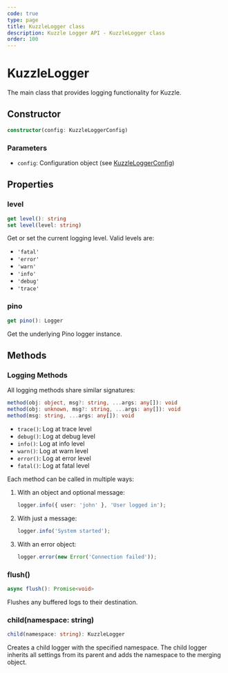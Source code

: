 ```yaml
---
code: true
type: page
title: KuzzleLogger class
description: Kuzzle Logger API - KuzzleLogger class
order: 100
---
```


# KuzzleLogger

The main class that provides logging functionality for Kuzzle.

## Constructor

```typescript
constructor(config: KuzzleLoggerConfig)
```

### Parameters

- `config`: Configuration object (see [KuzzleLoggerConfig](./types/kuzzle-logger-config.md))

## Properties

### level

```typescript
get level(): string
set level(level: string)
```

Get or set the current logging level. Valid levels are:

- `'fatal'`
- `'error'`
- `'warn'`
- `'info'`
- `'debug'`
- `'trace'`

### pino

```typescript
get pino(): Logger
```

Get the underlying Pino logger instance.

## Methods

### Logging Methods

All logging methods share similar signatures:

```typescript
method(obj: object, msg?: string, ...args: any[]): void
method(obj: unknown, msg?: string, ...args: any[]): void
method(msg: string, ...args: any[]): void
```

- `trace()`: Log at trace level
- `debug()`: Log at debug level
- `info()`: Log at info level
- `warn()`: Log at warn level
- `error()`: Log at error level
- `fatal()`: Log at fatal level

Each method can be called in multiple ways:

1. With an object and optional message:
   ```typescript
   logger.info({ user: 'john' }, 'User logged in');
   ```
2. With just a message:
   ```typescript
   logger.info('System started');
   ```
3. With an error object:
   ```typescript
   logger.error(new Error('Connection failed'));
   ```

### flush()

```typescript
async flush(): Promise<void>
```

Flushes any buffered logs to their destination.

### child(namespace: string)

```typescript
child(namespace: string): KuzzleLogger
```

Creates a child logger with the specified namespace. The child logger inherits all settings from its parent and adds the namespace to the merging object.

